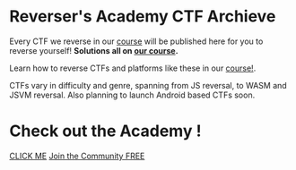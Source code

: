 # Reverser's Academy CTF Archieve

Every CTF we reverse in our [course](https://whop.com/reverser-academy) will be published here for you to reverse yourself! **Solutions all on [our course](https://whop.com/reverser-academy).**

Learn how to reverse CTFs and platforms like these in our [course!](https://whop.com/reverser-academy).

CTFs vary in difficulty and genre, spanning from JS reversal, to WASM and JSVM reversal. Also planning to launch Android based CTFs soon.

# Check out the Academy !

[CLICK ME](https://whop.com/reverser-academy)
[Join the Community FREE](https://whop.com/reverser-academy-community/)
